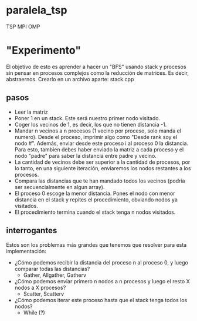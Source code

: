 # paralela_tsp
TSP MPI OMP

# "Experimento"
El objetivo de esto es aprender a hacer un "BFS" usando stack y procesos sin pensar en procesos complejos como la reducción de matrices. Es decir, abstraernos.
Crearlo en un archivo aparte: stack.cpp
## pasos
- Leer la matriz
- Poner 1 en un stack. Este será nuestro primer nodo visitado.
- Coger los vecinos de 1, es decir, los que no tienen distancia -1.
- Mandar n vecinos a n procesos (1 vecino por proceso, solo manda el numero). Desde el proceso, imprimir algo como "Desde rank soy el nodo #". Además, enviar desde este proceso i al proceso 0 la distancia. Para esto, tambien debes haber enviado la matriz a cada proceso y el nodo "padre" para saber la distancia entre padre y vecino. 
- La cantidad de vecinos debe ser superior a la cantidad de procesos, por lo tanto, en una siguiente iteración, enviaremos los nodos restantes a los procesos. 
- Compara las distancias que te han mandado todos los vecinos (podría ser secuencialmente en algun array).
- El proceso 0 escoge la menor distancia. Pones el nodo con menor distancia en el stack y repites el procedimiento, obviando nodos ya visitados.
- El procedimiento termina cuando el stack tenga n nodos visitados.

## interrogantes
Estos son los problemas más grandes que tenemos que resolver para esta implementación:
- ¿Cómo podemos recibir la distancia del proceso n al proceso 0, y luego comparar todas las distancias?
    - Gather, Allgather, Gatherv
- ¿Cómo podemos enviar primero n nodos a n procesos y luego el resto X nodos a X procesos?
    - Scatter, Scatterv
- ¿Cómo podemos iterar este proceso hasta que el stack tenga todos los nodos?
    - While (?)